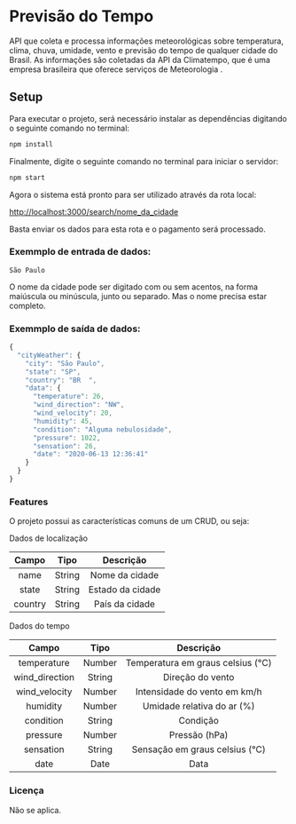 # Previsão do Tempo

API que coleta e processa informações meteorológicas sobre temperatura, clima, chuva, umidade, vento e previsão do tempo de qualquer cidade do Brasil. As informações são coletadas da API da Climatempo, que é uma empresa brasileira que oferece serviços de Meteorologia .

## Setup

Para executar o projeto, será necessário instalar as dependências digitando o seguinte comando no terminal:

```bash
npm install
```

Finalmente, digite o seguinte comando no terminal para iniciar o servidor:

```bash
npm start
```
Agora o sistema está pronto para ser utilizado através da rota local:

[http://localhost:3000/search/nome_da_cidade](http://localhost:3000/search/)

Basta enviar os dados para esta rota e o pagamento será processado.

### Exemmplo de entrada de dados:

`
São Paulo
`

O nome da cidade pode ser digitado com ou sem acentos, na forma maiúscula ou minúscula, junto ou separado. Mas o nome precisa estar completo.

### Exemmplo de saída de dados:

```javascript
{
  "cityWeather": {
    "city": "São Paulo",
    "state": "SP",
    "country": "BR  ",
    "data": {
      "temperature": 26,
      "wind_direction": "NW",
      "wind_velocity": 20,
      "humidity": 45,
      "condition": "Alguma nebulosidade",
      "pressure": 1022,
      "sensation": 26,
      "date": "2020-06-13 12:36:41"
    }
  }
}
```

### Features

O projeto possui as características comuns de um CRUD, ou seja:

Dados de localização

|   **Campo**   |    **Tipo**     |    **Descrição**     |
|:-------------:|:---------------:|:--------------------:|
|     name      |     String      |   Nome da cidade     |
|     state     |     String      |   Estado da cidade   |
|     country   |     String      |   País da cidade     |

Dados do tempo

|   **Campo**    |    **Tipo**     |            **Descrição**              |
|:--------------:|:---------------:|:-------------------------------------:|
| temperature    |      Number     |   Temperatura em graus celsius (°C)   |
| wind_direction |      String     |           Direção do vento            |
| wind_velocity  |      Number     |     Intensidade do vento em km/h      |
|   humidity	   |      Number     |      Umidade relativa do ar (%)       |
|   condition    |      String     |              Condição                 |
|   pressure     |      Number     |            Pressão (hPa)              |
|   sensation    |      String     |     Sensação em graus celsius (°C)    |
|     date       |      Date       |                Data                   |

### Licença

Não se aplica.
